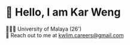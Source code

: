 # 💫 Hello, I am Kar Weng
🧑🏻‍💻 University of Malaya (26')<br>📧 Reach out to me at kwlim.careers@gmail.com<br><br>


